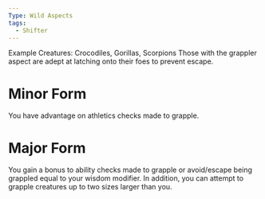 ```yaml
---
Type: Wild Aspects
tags:
  - Shifter
---
```

Example Creatures: Crocodiles, Gorillas, Scorpions
Those with the grappler aspect are adept at latching onto their foes to prevent escape.

# Minor Form
You have advantage on athletics checks made to grapple.

# Major Form
You gain a bonus to ability checks made to grapple or avoid/escape being grappled equal to your wisdom modifier. In addition, you can attempt to grapple creatures up to two sizes larger than you.